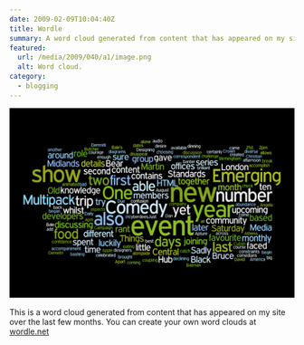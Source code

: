 ```yaml
---
date: 2009-02-09T10:04:40Z
title: Wordle
summary: A word cloud generated from content that has appeared on my site over the last few months.
featured:
  url: /media/2009/040/a1/image.png
  alt: Word cloud.
category:
  - blogging
---
```


![Word cloud.](/media/2009/040/a1/image.png)

This is a word cloud generated from content that has appeared on my site over the last few months. You can create your own word clouds at [wordle.net][1]

[1]: https://www.wordle.net

